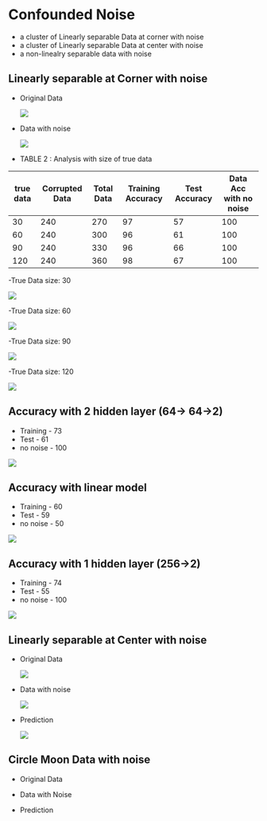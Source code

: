 # Confounded Noise
  - a cluster of Linearly separable Data at corner with noise 
  - a cluster of Linearly separable Data at center with noise
  - a non-linealry separable data with noise
## Linearly separable at Corner with noise 
- Original Data

    ![](sep_data_cor.png)
    
- Data with noise

    ![](spe_cor_noise.png)
    
- TABLE 2 : Analysis with size of true data

|true data  | Corrupted Data | Total Data | Training Accuracy | Test Accuracy |  Data Acc with no noise | 
|-----------| ---------------| ---------- | ----------------- |---------------| ----------------------- |
| 30        | 240            | 270        |   97              |   57          |  100                    |
| 60        | 240            | 300        |   96              |   61          |  100                    | 
| 90        | 240            | 330        |   96              |   66          |  100                    | 
| 120       | 240            | 360        |   98              |   67          |  100                    | 

-True Data size: 30

![](data30.png)

-True Data size: 60

![](data60.png)

-True Data size: 90

![](data90.png)

-True Data size: 120

![](data120.png)




## Accuracy with 2 hidden layer (64-> 64->2)
   - Training   - 73
   - Test   - 61
   - no noise - 100


![](simple2.png)




## Accuracy with linear model
   - Training - 60
   - Test - 59 
   - no noise  - 50



![](linear.png)




## Accuracy with 1 hidden layer (256->2)
   - Training   - 74
   - Test   - 55 
   - no noise - 100


![](simple1.png)



## Linearly separable at Center with noise

- Original Data

    ![](og_data_center.png)
    
- Data with noise

    ![](og_data_cntr_noise.png)
    
   
 - Prediction
     
      ![](cen_pred.png)
      
      
## Circle Moon Data with noise
   - Original Data
      
   - Data with Noise
   
   - Prediction 







